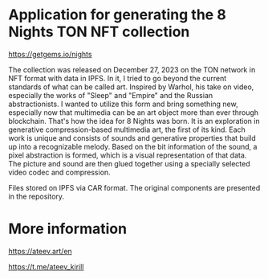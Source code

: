 # Application for generating the 8 Nights TON NFT collection

https://getgems.io/nights

The collection was released on December 27, 2023 on the TON network in NFT format with data in IPFS. In it, I tried to go beyond the current standards of what can be called art. Inspired by Warhol, his take on video, especially the works of "Sleep" and "Empire" and the Russian abstractionists. I wanted to utilize this form and bring something new, especially now that multimedia can be an art object more than ever through blockchain. That's how the idea for 8 Nights was born. It is an exploration in generative compression-based multimedia art, the first of its kind. Each work is unique and consists of sounds and generative properties that build up into a recognizable melody. Based on the bit information of the sound, a pixel abstraction is formed, which is a visual representation of that data. The picture and sound are then glued together using a specially selected video codec and compression.

Files stored on IPFS via CAR format. The original components are presented in the repository.

# More information

https://ateev.art/en

https://t.me/ateev_kirill
